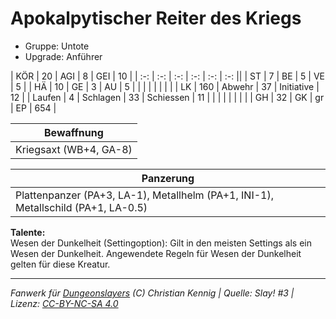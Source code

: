 # Apokalpytischer Reiter des Kriegs  
- Gruppe: Untote  
- Upgrade: Anführer  

| KÖR    | 20  | AGI      | 8  | GEI        | 10  |
| :-: | :-: | :-: | :-: | :-: | :-: ||
| ST     | 7   | BE       | 5  | VE         | 5   |
| HÄ     | 10  | GE       | 3  | AU         | 5   |
|        |     |          |    |            |     |
| LK     | 160 | Abwehr   | 37 | Initiative | 12  |
| Laufen | 4   | Schlagen | 33 | Schiessen  | 11  |
|        |     |          |    |            |     |
| GH     | 32  | GK       | gr | EP         | 654 |


| Bewaffnung |
| --- |
| Kriegsaxt (WB+4, GA-8) |


| Panzerung |
| --- |
| Plattenpanzer (PA+3, LA-1), Metallhelm (PA+1, INI-1), Metallschild (PA+1, LA-0.5) |


**Talente:**  
Wesen der Dunkelheit (Settingoption): Gilt in den meisten Settings als ein Wesen der Dunkelheit. Angewendete Regeln für Wesen der Dunkelheit gelten für diese Kreatur.





___
*Fanwerk für [Dungeonslayers](https://www.dungeonslayers.net/) (C) Christian Kennig | Quelle: Slay! #3 | Lizenz: [CC-BY-NC-SA 4.0](https://creativecommons.org/licenses/by-nc-sa/4.0/deed.de)*